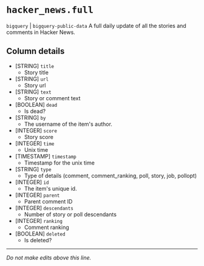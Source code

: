 # `hacker_news.full`
`bigquery` | `bigquery-public-data`
A full daily update of all the stories and comments in Hacker News.

## Column details
* [STRING]    `title`
  - Story title
* [STRING]    `url`
  - Story url
* [STRING]    `text`
  - Story or comment text
* [BOOLEAN]   `dead`
  - Is dead?
* [STRING]    `by`
  - The username of the item's author.
* [INTEGER]   `score`
  - Story score
* [INTEGER]   `time`
  - Unix time
* [TIMESTAMP] `timestamp`
  - Timestamp for the unix time
* [STRING]    `type`
  - Type of details (comment, comment_ranking, poll, story, job, pollopt)
* [INTEGER]   `id`
  - The item's unique id.
* [INTEGER]   `parent`
  - Parent comment ID
* [INTEGER]   `descendants`
  - Number of story or poll descendants
* [INTEGER]   `ranking`
  - Comment ranking
* [BOOLEAN]   `deleted`
  - Is deleted?

-------------------------------------------------------------------------------
*Do not make edits above this line.*
